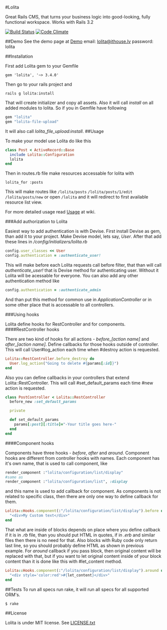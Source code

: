 #Lolita

Great Rails CMS, that turns your business logic into good-looking, fully functional workspace.
Works with Rails 3.2

[![Build Status](https://travis-ci.org/ithouse/lolita.png)](https://travis-ci.org/ithouse/lolita) [![Code Climate](https://codeclimate.com/github/ithouse/lolita.png)](https://codeclimate.com/github/ithouse/lolita)

##Demo
See the demo page at [Demo](http://lolita-demo.ithouse.lv/lolita)
email: lolita@ithouse.lv
password: lolita

##Installation

First add Lolita gem to your Gemfile

    gem 'lolita', '~> 3.4.0'

Then go to your rails project and

    rails g lolita:install

That will create initializer and copy all assets.
Also it will call *install* on all added modules to lolita.
So if you in Gemfile have following

```ruby
gem "lolita"
gem "lolita-file-upload"
```

It will also call *lolita_file_upload:install*.
##Usage

To make your model use Lolita do like this

```ruby
class Post < ActiveRecord::Base
  include Lolita::Configuration
  lolita
end
```

Then in routes.rb file make resources accessable for lolita with

    lolita_for :posts
This will make routes like
  `/lolita/posts`
  `/lolita/posts/1/edit`
  `/lolita/posts/new`
or open `/lolita` and it will redirect to first available resource list view.

For more detailed usage read [Usage](https://github.com/ithouse/lolita/wiki/Usage) at wiki.

###Add authorization to Lolita

Easiest way to add authentication is with Devise. First install Devise as gem, than add it to your project.
Make Devise model, lets say, *User*. After that add these lines in */config/initializers/lolita.rb*

```ruby
config.user_classes << User
config.authentication = :authenticate_user!
```

This will make before each Lolita requests call before filter, that than will call *authenticate_user!*
that is Devise method for authenticating user. Without it Lolita will be acessable for everyone.
You can also add any other authentication method like

```ruby
config.authentication = :authenticate_admin
```

And than put this method for common use in *ApplicationController* or in some other place that is accessable
to all controllers.

###Using hooks

Lolita define hooks for RestController and for components.
####RestController hooks

There are two kind of hooks for all actions - *before_[action name]* and *after_[action name]*.
Define callbacks for those hooks outside of controller. This will call User#log_action each time when #destroy
action is requested.

```ruby
Lolita::RestController.before_destroy do
  User.log_action("Going to delete #{params[:id]}")
end
```

Also you can define callbacks in your controllers that extend Lolita::RestController. This will call #set\_default\_params
each time #new action is requested.

```ruby
class PostController < Lolita::RestController
  before_new :set_default_params

  private

  def set_default_params
    params[:post][:title]="-Your title goes here-"
  end
end
```

####Component hooks

Components have three hooks - *before*, *after* and *around*.
Component hooks are different from controller hooks with names. Each component has it's own name, that is used to
call component, like

```ruby
render_component :"lolita/configuration/list/display"
#same as
render_component :"lolita/configuration/list", :display
```

and this name is used to add callback for component. As components is not related to specific class, then there
are only one way to define callback for them.

```ruby
Lolita::Hooks.component(:"/lolita/configuration/list/display").before do
  "<div>My Custom text</div>"
end
```

That what are inside of blocks depends on place where you define callback if it is in _.rb_ file, than you
should put HTML in quotes, if in _.erb_ and similar files then there is no need for that. Also blocks with
Ruby code only return last line, so you should probably define HTML as shown in previous example.
For _around_ callback if you pass block, then original content will be replaced with that, but if you want
to let original content inside of your block content than it is done like this with #let_content method.

```ruby
Lolita::Hooks.component(:"/lolita/configuration/list/display").around do
  "<div style='color:red'>#{let_content}</div>"
end
```

##Tests
To run all specs run rake, it will run all specs for all supported ORM's.

    $ rake
    

##License

Lolita is under MIT license. See [LICENSE.txt](https://github.com/ithouse/lolita/blob/master/LICENSE.txt)
